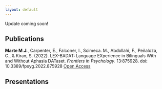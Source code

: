 ```yaml
---
layout: default
---
```

Update coming soon!

## Publications
**Marte M.J.**, Carpenter, E., Falconer, I., Scimeca. M., Abdollahi, F., Peñaloza, C., & Kiran, S. (2022). LEX-BADAT: Language EXperience in Bilinguals With and Without Aphasia DATaset. _Frontiers in Psychology_. 13:875928. doi: 10.3389/fpsyg.2022.875928
[Open Access]([url](https://www.frontiersin.org/articles/10.3389/fpsyg.2022.875928/full))

## Presentations
